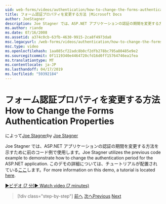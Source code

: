 ```yaml
---
uid: web-forms/videos/authentication/how-to-change-the-forms-authentication-properties
title: フォーム認証プロパティを変更する方法 |Microsoft Docs
author: JoeStagner
description: Joe Stagner では、ASP.NET アプリケーションの認証の期間を変更する方法を示すために前のコード例で使用します。 番目の詳細については.
ms.author: riande
ms.date: 07/16/2008
ms.assetid: a374c0cb-63fb-4630-9915-2ca8f4973da8
msc.legacyurl: /web-forms/videos/authentication/how-to-change-the-forms-authentication-properties
msc.type: video
ms.openlocfilehash: 1aa085cf22adc8b0cf2dfb278bc795a80485e9e2
ms.sourcegitcommit: 0f1119340e4464720cfd16d0ff15764746ea1fea
ms.translationtype: MT
ms.contentlocale: ja-JP
ms.lasthandoff: 04/17/2019
ms.locfileid: "59392184"
---
```

# <a name="how-to-change-the-forms-authentication-properties"></a><span data-ttu-id="0e9e2-104">フォーム認証プロパティを変更する方法</span><span class="sxs-lookup"><span data-stu-id="0e9e2-104">How to Change the Forms Authentication Properties</span></span>

<span data-ttu-id="0e9e2-105">によって[Joe Stagner](https://github.com/JoeStagner)</span><span class="sxs-lookup"><span data-stu-id="0e9e2-105">by [Joe Stagner](https://github.com/JoeStagner)</span></span>

<span data-ttu-id="0e9e2-106">Joe Stagner では、ASP.NET アプリケーションの認証の期間を変更する方法を示すために前のコード例で使用します。</span><span class="sxs-lookup"><span data-stu-id="0e9e2-106">Joe Stagner utilizes the previous code example to demonstrate how to change the authentication period for the ASP.NET application.</span></span> <span data-ttu-id="0e9e2-107">このデモの詳細については、チュートリアルが配置されている[ここ](../../overview/older-versions-security/introduction/forms-authentication-configuration-and-advanced-topics-vb.md)します。</span><span class="sxs-lookup"><span data-stu-id="0e9e2-107">For more information on this demo, a tutorial is located [here](../../overview/older-versions-security/introduction/forms-authentication-configuration-and-advanced-topics-vb.md).</span></span>

[<span data-ttu-id="0e9e2-108">&#9654;ビデオ (7 分)</span><span class="sxs-lookup"><span data-stu-id="0e9e2-108">&#9654; Watch video (7 minutes)</span></span>](https://channel9.msdn.com/Blogs/ASP-NET-Site-Videos/how-to-change-the-forms-authentication-properties)

> [!div class="step-by-step"]
> <span data-ttu-id="0e9e2-109">[前へ](using-basic-forms-authentication-in-aspnet.md)
> [次へ](how-to-setup-and-use-cookie-less-authentication-in-an-aspnet-application.md)</span><span class="sxs-lookup"><span data-stu-id="0e9e2-109">[Previous](using-basic-forms-authentication-in-aspnet.md)
[Next](how-to-setup-and-use-cookie-less-authentication-in-an-aspnet-application.md)</span></span>
